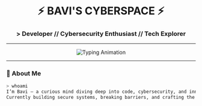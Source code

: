 <!-- Futuristic Retro-Techno GitHub Profile for Bavi -->

<h1 align="center">⚡ BAVI'S CYBERSPACE ⚡</h1>
<h3 align="center">> Developer // Cybersecurity Enthusiast // Tech Explorer</h3>

---

<p align="center">
  <img src="https://readme-typing-svg.demolab.com?font=Orbitron&size=24&duration=3500&pause=1000&color=00FFF6&center=true&vCenter=true&width=500&lines=Welcome+to+Bavi's+Digital+Realm...;Coding+in+the+Neon+Matrix;Fortifying+the+Future+with+Cybersecurity;Building+Tech+that+Never+Sleeps..." alt="Typing Animation" />
</p>

---

### 🧠 About Me  
```bash
> whoami
I’m Bavi — a curious mind diving deep into code, cybersecurity, and innovation.  
Currently building secure systems, breaking barriers, and crafting the future one commit at a time.
